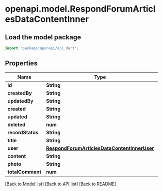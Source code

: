# openapi.model.RespondForumArticlesDataContentInner

## Load the model package
```dart
import 'package:openapi/api.dart';
```

## Properties
Name | Type | Description | Notes
------------ | ------------- | ------------- | -------------
**id** | **String** |  | 
**createdBy** | **String** |  | 
**updatedBy** | **String** |  | 
**created** | **String** |  | 
**updated** | **String** |  | 
**deleted** | **num** |  | 
**recordStatus** | **String** |  | 
**title** | **String** |  | 
**user** | [**RespondForumArticlesDataContentInnerUser**](RespondForumArticlesDataContentInnerUser.md) |  | 
**content** | **String** |  | 
**photo** | **String** |  | [optional] 
**totalComment** | **num** |  | 

[[Back to Model list]](../README.md#documentation-for-models) [[Back to API list]](../README.md#documentation-for-api-endpoints) [[Back to README]](../README.md)


